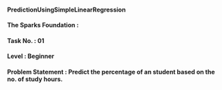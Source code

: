 #### PredictionUsingSimpleLinearRegression
#### The Sparks Foundation :
#### Task No. : 01
#### Level : Beginner
#### Problem Statement : Predict the percentage of an student based on the no. of study hours.
